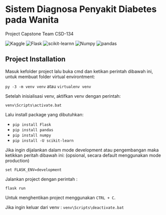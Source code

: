 # Sistem Diagnosa Penyakit Diabetes pada Wanita
Project Capstone Team CSD-134

![Kaggle](https://img.shields.io/badge/Dataset-Kaggle-blue.svg) ![Flask](https://img.shields.io/badge/Python-Flask-red) ![scikit-learnn](https://img.shields.io/badge/Library-Scikit_Learn-orange.svg) ![Numpy](https://img.shields.io/badge/Library-Numpy-brightgreen) ![pandas](https://img.shields.io/badge/Library-pandas-yellow)

## Project Installation

Masuk kefolder project lalu buka cmd dan ketikan perintah dibawah ini, untuk membuat folder virtual environtment:

`py -3 -m venv venv` atau `virtualenv venv`

Setelah inisialisasi venv, aktifkan venv dengan perintah:

`venv\Scripts\activate.bat`

Lalu install package yang dibutuhkan:

- `pip install Flask`
- `pip install pandas`
- `pip install numpy`
- `pip install -U scikit-learn`

Jika ingin dijalankan dalam mode development atau pengembangan maka ketikkan peritah dibawah ini: (opsional, secara default menggunakan mode production)

`set FLASK_ENV=development`

Jalankan project dengan perintah :

`flask run`

Untuk menghentikan project menggunakan `CTRL + C`.

Jika ingin keluar dari venv : `venv\Scripts\deactivate.bat`
